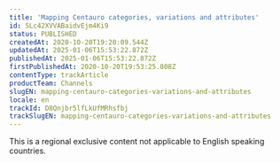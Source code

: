 ```yaml
---
title: 'Mapping Centauro categories, variations and attributes'
id: 5Lc42XVVABaidvEjm4Ki9
status: PUBLISHED
createdAt: 2020-10-20T19:20:09.544Z
updatedAt: 2025-01-06T15:53:22.872Z
publishedAt: 2025-01-06T15:53:22.872Z
firstPublishedAt: 2020-10-20T19:53:25.808Z
contentType: trackArticle
productTeam: Channels
slugEN: mapping-centauro-categories-variations-and-attributes
locale: en
trackId: D8Qnjbr5lfLkUfMRhsfbj
trackSlugEN: mapping-centauro-categories-variations-and-attributes
---
```


<div class="alert alert-warning" role="alert">This is a regional exclusive content not applicable to 
English speaking countries.</div>

